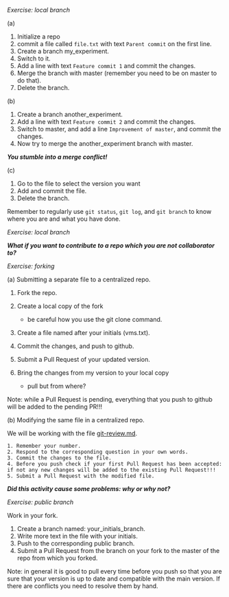 *Exercise: local branch*

(a)

1. Initialize a repo
2. commit a file called `file.txt` with text `Parent commit` on the first line.
3. Create a branch my_experiment.
4. Switch to it.
5. Add a line with text `Feature commit 1` and commit the changes.
6. Merge the branch with master (remember you need to be on master to do that).
7. Delete the branch.

(b)

1. Create a branch another_experiment.
2. Add a line with text `Feature commit 2` and commit the changes.
3. Switch to master, and add a line `Improvement of master`, and commit the changes.
4. Now try to merge the another_experiment branch with master.

***You stumble into a merge conflict!***

(c)
1. Go to the file to select the version you want
2. Add and commit the file.
3. Delete the branch.

Remember to regularly use `git status`, `git log`,  and `git branch` to know where you are and what you have done.

*Exercise: local branch*

***What if you want to contribute to a repo which you are not collaborator to?***

*Exercise: forking*

(a) Submitting a separate file to a centralized repo.

1. Fork the repo.

2. Create a local copy of the fork
    - be careful how you use the git clone command.

2. Create a file named after your initials (vms.txt).

3. Commit the changes, and push to github.

4. Submit a Pull Request of your updated version.

5. Bring the changes from my version to your local copy
    - pull but from where?

Note: while a Pull Request is pending, everything that you push to github will be added to the pending PR!!!

(b) Modifying the same file in a centralized repo.

We will be working with the file [git-review.md](git-review.md).

    1. Remember your number.
    2. Respond to the corresponding question in your own words.
    3. Commit the changes to the file.
    4. Before you push check if your first Pull Request has been accepted: if not any new changes will be added to the existing Pull Request!!!
    5. Submit a Pull Request with the modified file.

***Did this activity cause some problems: why or why not?***


*Exercise: public branch*

Work in your fork.

1. Create a branch named: your_initials_branch.
2. Write more text in the file with your initials.
3. Push to the corresponding public branch.
4. Submit a Pull Request from the branch on your fork to the master of the repo from which you forked.

Note: in general it is good to pull every time before you push so that you are sure that your version is up to date and compatible with the main version. If there are conflicts you need to resolve them by hand.
